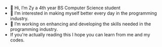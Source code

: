 - 👋 Hi, I’m Zy a 4th year BS Computer Science student
- 👀 I’m interested in making myself better every day in the programming industry.
- 🌱 I’m working on enhancing and developing the skills needed in the programming industry.
- If you're actually reading this I hope you can learn from me and my codes. 

<!---
ZyrhnDlCmp/ZyrhnDlCmp is a ✨ special ✨ repository because its `README.md` (this file) appears on your GitHub profile.
You can click the Preview link to take a look at your changes.
--->
